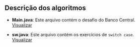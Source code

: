 ## Descrição dos algoritmos

- **Main.java**: Este arquivo contém o desafio do Banco Central.  
  [Visualizar](https://github.com/Zero-0Dev/MateriaAlgoritimos/blob/main/Main.java)

- **sw.java**: Este arquivo contém os exercícios de `switch case`.  
  [Visualizar](https://github.com/Zero-0Dev/MateriaAlgoritimos/blob/main/sw.java)
